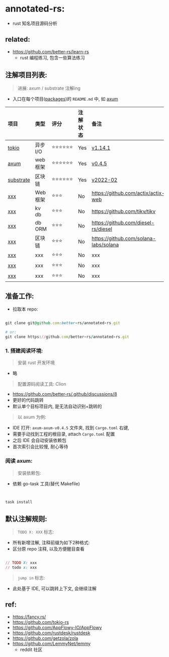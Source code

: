 # annotated-rs:

- rust 知名项目源码分析

## related:

- https://github.com/better-rs/learn-rs
    - rust 编程练习, 包含一些算法练习

## 注解项目列表:

> 进展: axum / substrate 注解ing

- 入口在每个项目([packages](./packages))的 `README.md` 中, 如 [axum](./packages/axum/readme.md)

| 项目                                | 类型     | 评分     | 注解状态 | 备注                                                                               |
|:----------------------------------|:-------|:-------|:-----|:---------------------------------------------------------------------------------|
| [tokio](./packages/tokio)         | 异步 I/O | ⭐⭐⭐⭐⭐⭐ | Yes  | [v1.14.1](https://github.com/tokio-rs/tokio/releases/tag/tokio-1.14.1)           |
| [axum](./packages/axum)           | web 框架 | ⭐⭐⭐⭐⭐⭐ | Yes  | [v0.4.5](https://github.com/tokio-rs/axum/releases/tag/axum-v0.4.5)              |
| [substrate](./packages/substrate) | 区块链    | ⭐⭐⭐⭐⭐⭐ | Yes  | [v2022-02](https://github.com/paritytech/substrate/releases/tag/monthly-2022-02) |
| [xxx](./xxx)                      | Web 框架 | ⭐⭐⭐    | No   | https://github.com/actix/actix-web                                               |
| [xxx](./xxx)                      | kv db  | ⭐⭐⭐    | No   | https://github.com/tikv/tikv                                                     |
| [xxx](./xxx)                      | db ORM | ⭐⭐⭐    | No   | https://github.com/diesel-rs/diesel                                              |
| [xxx](./xxx)                      | 区块链    | ⭐⭐⭐    | No   | https://github.com/solana-labs/solana                                            |
| [xxx](./xxx)                      | xxx    | ⭐⭐⭐    | No   | xxx                                                                              |
| [xxx](./xxx)                      | xxx    | ⭐⭐⭐    | No   | xxx                                                                              |
| [xxx](./xxx)                      | xxx    | ⭐⭐⭐    | No   | xxx                                                                              |

## 准备工作:

- 拉取本 repo:

```ruby

git clone git@github.com:better-rs/annotated-rs.git

# or:
git clone https://github.com/better-rs/annotated-rs.git

```

### 1. 搭建阅读环境:

> 安装 rust 开发环境

- 略

> 配置源码阅读工具: Clion

- https://github.com/better-rs/.github/discussions/8
- 更好的代码跳转
- 默认单个目标项目内, 是无法自动识别+跳转的

> 以 axum 为例:

- IDE 打开: `axum-axum-v0.4.5` 文件夹, 找到 `Cargo.toml` 右键,
- 需要手动找到工程的根目录, attach `Cargo.toml` 配置
- 之后 IDE 会自动安装依赖包
- 首次索引会比较慢, 耐心等待

### 阅读 axum:

> 安装依赖包:

- 依赖 go-task 工具(替代 Makefile)

```ruby 


task install 

```

## 默认注解规则:

> `TODO X: XXX` 标志:

- 所有新增注解, 注释前缀为如下2种格式:
- 区分原 repo 注释, 以及方便醒目查看

```ruby 

// TODO X: xxx
// todo x: xxx

```

> `jump in` 标志:

- 此处基于 IDE, 可以跳转上下文, 会继续注解

## ref:

- https://fancy.rs/
- https://github.com/tokio-rs
- https://github.com/AppFlowy-IO/AppFlowy
- https://github.com/rustdesk/rustdesk
- https://github.com/getzola/zola
- https://github.com/LemmyNet/lemmy
    - reddit 社区